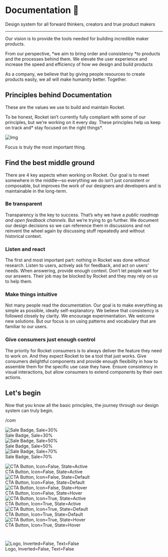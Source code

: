 
# Documentation 🚀

Design system for all forward thinkers, creators and true product makers

---

Our vision is to provide the tools needed for building incredible maker products.

From our perspective, *we aim to bring order and consistency *to products and the processes behind them. We elevate the user experience and increase the speed and efficiency of how we design and build products

As a company, we believe that by giving people resources to create products easily, we all will make humanity better. Together.

## Principles behind Documentation

These are the values we use to build and maintain Rocket.

To be honest, Rocket isn’t currently fully compliant with some of our principles, but we’re working on it every day. These principles help us keep on track and* stay focused on the right things*.

![Img](https://studio-assets.supernova.io/design-systems/14533/9289758a-6300-472a-bbc6-a57098081abf.jpeg?Expires=1990828800&Policy=eyJTdGF0ZW1lbnQiOlt7IlJlc291cmNlIjoiaHR0cHM6Ly9zdHVkaW8tYXNzZXRzLnN1cGVybm92YS5pby9kZXNpZ24tc3lzdGVtcy8xNDUzMy85Mjg5NzU4YS02MzAwLTQ3MmEtYmJjNi1hNTcwOTgwODFhYmYuanBlZyIsIkNvbmRpdGlvbiI6eyJEYXRlTGVzc1RoYW4iOnsiQVdTOkVwb2NoVGltZSI6MTk5MDgyODgwMH19fV19&Signature=E9DL6D-ZtS~4qaH18y5tnHC4gtpQUzZb85NmDFMuezn~MaWHPSumzBv6tXkxGqSgGyKh~9FaYnbfHkcJhU~4F~jdbuY70gbRxUpvnBtyCpz8o0mci-d2A9WoIZ3RGl11izD3c2WMfUaKhSaFlUw8cTGP-9vrqeUi58O2P4zYT9eAeyvOIFzQXgIgljhxiB9mIVU5a4j1vDL8ntJpagEZukKRskOgMrrB4LNQ-nRsvXFF7W5C5EkdoZPZf4jFxcQu2Yj6M9-bqNBXubYMsYYhEXqvqUOAnYVaE59E5PSSe43HKv2gp1ajSJ3ttHtTtCITO8Vyfh1FoTl03Z18ki8iZg__&Key-Pair-Id=APKAJGK34LCCAUR7N6LA)

Focus is truly the most important thing.

## Find the best middle ground

There are 4 key aspects when working on Rocket. Our goal is to meet somewhere in the middle—so everything we do isn’t just consistent or composable, but improves the work of our designers and developers and is maintainable in the long-term.

### Be transparent

Transparency is the key to success. That’s why we have a *public roadmap and open feedback channels*. But we’re trying to go further. We document our design decisions so we can reference them in discussions and not reinvent the wheel again by discussing stuff repeatedly and without historical context.

### Listen and react

The first and most important part: nothing in Rocket was done without research. Listen to users, actively ask for feedback, and act on users’ needs. When answering, provide enough context. Don’t let people wait for our answers. Their job may be blocked by Rocket and they may rely on us to help them.

### Make things intuitive

Not many people read the documentation. Our goal is to make everything as simple as possible, ideally self-explanatory. We believe that consistency is followed closely by clarity. We encourage experimentation. We welcome new solutions. But our focus is on using patterns and vocabulary that are familiar to our users.

### Give consumers just enough control

The priority for Rocket consumers is to always deliver the feature they need to work on. And they expect Rocket to be a tool that just works. Give consumers delightful components and provide enough flexibility in how to assemble them for the specific use case they have. Ensure consistency in visual interactions, but allow consumers to extend components by their own actions.

## Let's begin

Now that you know all the basic principles, the journey through our design system can truly begin.

/com

  
![Sale Badge, Sale=30%](https://studio-assets.supernova.io/design-systems/14533/9270d58b-ce09-44cd-9d80-9f95dc59caef.png?Expires=1990828800&Policy=eyJTdGF0ZW1lbnQiOlt7IlJlc291cmNlIjoiaHR0cHM6Ly9zdHVkaW8tYXNzZXRzLnN1cGVybm92YS5pby9kZXNpZ24tc3lzdGVtcy8xNDUzMy85MjcwZDU4Yi1jZTA5LTQ0Y2QtOWQ4MC05Zjk1ZGM1OWNhZWYucG5nIiwiQ29uZGl0aW9uIjp7IkRhdGVMZXNzVGhhbiI6eyJBV1M6RXBvY2hUaW1lIjoxOTkwODI4ODAwfX19XX0_&Signature=P~uGeY2Eh81TWPB0CnCHLcWBh8Le1TmN4rRvAuPIa4t9jp75M9~bSlR2vdW6cae5O59fZ2Qzv~t1VuRl6nD2csn~mGvka-LH-CZEBoWj-LTx6OmeskxFVHHA-DYcbDXr4~ozQc-cfXLJRVxGH0DttqQvIu3sk57GFxhgNHDXl3M6V8AA607~4~0J3uX8GJXNh1wnYX54Lprr3swuwSL9iUQ~5ihprtdpru6ydKhZaR6Yu6ugHpNGXcnOaVutV7KTO31O64XRXdJSPF5kHJkBRWUBcfa-7M94P5KrQlGD5C4hkrrDcVKukXqXaHGrKzm15ZViwM3z4517beGypmYrTQ__&Key-Pair-Id=APKAJGK34LCCAUR7N6LA)  
Sale Badge, Sale=30%  
![Sale Badge, Sale=50%](https://studio-assets.supernova.io/design-systems/14533/021e3e40-294e-44df-9f97-5db5860fa838.png?Expires=1990828800&Policy=eyJTdGF0ZW1lbnQiOlt7IlJlc291cmNlIjoiaHR0cHM6Ly9zdHVkaW8tYXNzZXRzLnN1cGVybm92YS5pby9kZXNpZ24tc3lzdGVtcy8xNDUzMy8wMjFlM2U0MC0yOTRlLTQ0ZGYtOWY5Ny01ZGI1ODYwZmE4MzgucG5nIiwiQ29uZGl0aW9uIjp7IkRhdGVMZXNzVGhhbiI6eyJBV1M6RXBvY2hUaW1lIjoxOTkwODI4ODAwfX19XX0_&Signature=J5zpxuWohA5IbnhA0I2kwPHe92uIH94UmS3FyPbMVS3uYOuDFEnyYPmec-QHCvl--th6eaiP~9ssTQlZXSiQhwwnn1hlLEcXQNv7pFdqGK3tD14ZINuzE~NHX6VDsPfSKSwIM7cAFHo9~yqSypkjHZWy80bHfO8ThWRAVysLN7tnfC2PGLGmUlFafJVwQtyRXmxRarx34VhJBixEwDH-8lQfdg9oxbbkieP0-nIqhGKwR3P3Wu~oHTFST5RyjTG2DIMcRF4iaKeEnLGUJrGPQNa8l29d5T~MG4gPFtbHxsJUL8TP4kDjQw0jk9HoOHZeV14L3RRCTihlop74y03QkA__&Key-Pair-Id=APKAJGK34LCCAUR7N6LA)  
Sale Badge, Sale=50%  
![Sale Badge, Sale=70%](https://studio-assets.supernova.io/design-systems/14533/1e00fa61-2b8c-474a-a008-25677df15197.png?Expires=1990828800&Policy=eyJTdGF0ZW1lbnQiOlt7IlJlc291cmNlIjoiaHR0cHM6Ly9zdHVkaW8tYXNzZXRzLnN1cGVybm92YS5pby9kZXNpZ24tc3lzdGVtcy8xNDUzMy8xZTAwZmE2MS0yYjhjLTQ3NGEtYTAwOC0yNTY3N2RmMTUxOTcucG5nIiwiQ29uZGl0aW9uIjp7IkRhdGVMZXNzVGhhbiI6eyJBV1M6RXBvY2hUaW1lIjoxOTkwODI4ODAwfX19XX0_&Signature=BU1Fq3fnlgry87OaP4X25rqNe-OWwv7gWzkJbD7UF4Q3wvyegY7oonOdXtrNbTCqJLiFecXVO53F97tYqSuIh7I8JXeGGmYSb3tCFIjCFhXn3MD-NaYCJAHMSU4DCo4M~FX~FCUXve-qRqsPjkU7nzo5Gl0CC92-RL81gRrJqyMDDuNZEgMnPZ~Nzhfuj7zSUIfa26C87ru-mUgo5WmK6c6~8H-e4d39Wf1DzQ9qCnYzsv7bPNnBMa0UXQ1oJVsoY3wAkA~xVbVy8zwFXe0l7p8juCubNCzVvSp5bka4TcTjhkT7ZDwo~PEok-8L~rFuTNV5CJeRkc4~A1Bu6hr1Tg__&Key-Pair-Id=APKAJGK34LCCAUR7N6LA)  
Sale Badge, Sale=70%  


  
![CTA Button, Icon=False, State=Active](https://studio-assets.supernova.io/design-systems/14533/ea4ad120-e41a-4362-977f-4cd073584b48.png?Expires=1990828800&Policy=eyJTdGF0ZW1lbnQiOlt7IlJlc291cmNlIjoiaHR0cHM6Ly9zdHVkaW8tYXNzZXRzLnN1cGVybm92YS5pby9kZXNpZ24tc3lzdGVtcy8xNDUzMy9lYTRhZDEyMC1lNDFhLTQzNjItOTc3Zi00Y2QwNzM1ODRiNDgucG5nIiwiQ29uZGl0aW9uIjp7IkRhdGVMZXNzVGhhbiI6eyJBV1M6RXBvY2hUaW1lIjoxOTkwODI4ODAwfX19XX0_&Signature=gnG~M9K4AHktIDESlI2WEJQUG~6wRE92NB0K5Iav2GHY4v0duZ8MxczbA70RvYuQ-Fv6nAdM8v~q-fcrag7eZNQgLqbtA~lpK~YmXJZYqNebha8DAaCTrBg~BQdDUPZGT9McYpIdMhF8c3NhWGilFz3K63sPCcLMETavlsdWP3W8nZdkTpSBpmJA4CY95X7p5PYS6kPpgSeA986Od5584jVv3GzCbMyzv97ADZsJMBDyPGHr8cWKdhDBwEjvM61DOzVIhWdQrXQ87GrojAkPNudLx8XKxQeKob-wYVMz8Vnye3jf9TT0EQ7UXOPsqtbch6D-S4bniB5y748vl3MUjw__&Key-Pair-Id=APKAJGK34LCCAUR7N6LA)  
CTA Button, Icon=False, State=Active  
![CTA Button, Icon=False, State=Default](https://studio-assets.supernova.io/design-systems/14533/86350dbb-2b75-475a-8a03-dbbfa79e74f1.png?Expires=1990828800&Policy=eyJTdGF0ZW1lbnQiOlt7IlJlc291cmNlIjoiaHR0cHM6Ly9zdHVkaW8tYXNzZXRzLnN1cGVybm92YS5pby9kZXNpZ24tc3lzdGVtcy8xNDUzMy84NjM1MGRiYi0yYjc1LTQ3NWEtOGEwMy1kYmJmYTc5ZTc0ZjEucG5nIiwiQ29uZGl0aW9uIjp7IkRhdGVMZXNzVGhhbiI6eyJBV1M6RXBvY2hUaW1lIjoxOTkwODI4ODAwfX19XX0_&Signature=TH78CVUJ5CJOgCatb8sgY-ZIB7nxBT9~wPKrPNTrLFtWc1DsQ~xPmiGNGOsrDh1F-O5H2PofVbjFQ0-Eq0p9J0OUuxKF79XiqpzM3lC7PGNtaRwibFx6yCGXAOVoB~HYcRZZjQvq86LSHDU1UCCg3QtSAFPUceO3IcUOGWlmCQjgrmO2gPjg8EgRQbxs1ydAKlIynAiqZqH4Hxk1BQDBNF3LpVCBHe11oRgKMZuUMR6KSBPecBOsnlah~Irq-h6ktO1-ZyaGolgcWnwKUcD5~q~TRnxItYh~bybf0KYjXiIedq7vkTSz8QaIa8nwlsvraJRMVShuk6L9nnAXllx5UQ__&Key-Pair-Id=APKAJGK34LCCAUR7N6LA)  
CTA Button, Icon=False, State=Default  
![CTA Button, Icon=False, State=Hover](https://studio-assets.supernova.io/design-systems/14533/ce22a734-77fc-46d2-af97-764d44fb6d67.png?Expires=1990828800&Policy=eyJTdGF0ZW1lbnQiOlt7IlJlc291cmNlIjoiaHR0cHM6Ly9zdHVkaW8tYXNzZXRzLnN1cGVybm92YS5pby9kZXNpZ24tc3lzdGVtcy8xNDUzMy9jZTIyYTczNC03N2ZjLTQ2ZDItYWY5Ny03NjRkNDRmYjZkNjcucG5nIiwiQ29uZGl0aW9uIjp7IkRhdGVMZXNzVGhhbiI6eyJBV1M6RXBvY2hUaW1lIjoxOTkwODI4ODAwfX19XX0_&Signature=CK6svsCeB2CxbdKPv7CCsof7G~ef3C8fx7uKS5-sQSXq0yBnwXkaCINB5mHkqtz94LIzXBMoZsqkSFlSjFRtCbAjUZ69TQmjOQMeqRvpN1n9I54QLmQbg4Og-nSoWIF4WBqmAYZcWNIydxCNJukLzgERTTVA60sXvnv5-DFOzVdBgnQUC2Hnf1yhuHXutEgaMdAfv7183qPX1BwkK0byrOODLLn93Ch1f1BwzY-KSZoX4h5hWaghFBPFA5gl29VXXcO-5YV6yiZLs21iZ4vt9MKFfLxjRXew5ZfFXqcEF8anJJkCCwI2nUHeXLX7AqRIYbWuqZPkqQGclMKW93g2Xg__&Key-Pair-Id=APKAJGK34LCCAUR7N6LA)  
CTA Button, Icon=False, State=Hover  
![CTA Button, Icon=True, State=Active](https://studio-assets.supernova.io/design-systems/14533/9d9bceab-70c3-4947-a06f-6be27beedc18.png?Expires=1990828800&Policy=eyJTdGF0ZW1lbnQiOlt7IlJlc291cmNlIjoiaHR0cHM6Ly9zdHVkaW8tYXNzZXRzLnN1cGVybm92YS5pby9kZXNpZ24tc3lzdGVtcy8xNDUzMy85ZDliY2VhYi03MGMzLTQ5NDctYTA2Zi02YmUyN2JlZWRjMTgucG5nIiwiQ29uZGl0aW9uIjp7IkRhdGVMZXNzVGhhbiI6eyJBV1M6RXBvY2hUaW1lIjoxOTkwODI4ODAwfX19XX0_&Signature=LUVOAKBCK5l2~gzpfMaQSAYpxyRgaKa66CgTX6fwIgAPkAQ1rn-4UaNfMMR~8QrFtJB7Vtp8p23SgWqIOrs3YflZhIl66V5h0sAI4vVnH3KkuZcFYj8n~93yro1FVVlRXZS-j5MZBmDbUK20IT~qwXWKG7e6H~HwT7O21TS~VYNA~MxfJhRX578RTUSWAIKreLPYSBN8rA51IAU0Ly7Kk0wOKTW5k5OR24ceV-y8IJj4JxYwkw1rRX3RrshnLg9mXeM7kTC9cC758ycMyoetsRpJSeF9xjjjhEzh36WwNzRu4JbAEdbX3lC3EgPPkRF3SkaieYznYsGWuVhyymj37w__&Key-Pair-Id=APKAJGK34LCCAUR7N6LA)  
CTA Button, Icon=True, State=Active  
![CTA Button, Icon=True, State=Default](https://studio-assets.supernova.io/design-systems/14533/0ffd2c1d-c122-46d1-94d8-6a4082b94b11.png?Expires=1990828800&Policy=eyJTdGF0ZW1lbnQiOlt7IlJlc291cmNlIjoiaHR0cHM6Ly9zdHVkaW8tYXNzZXRzLnN1cGVybm92YS5pby9kZXNpZ24tc3lzdGVtcy8xNDUzMy8wZmZkMmMxZC1jMTIyLTQ2ZDEtOTRkOC02YTQwODJiOTRiMTEucG5nIiwiQ29uZGl0aW9uIjp7IkRhdGVMZXNzVGhhbiI6eyJBV1M6RXBvY2hUaW1lIjoxOTkwODI4ODAwfX19XX0_&Signature=kjTVQoaUp6tEgWbbG9VZMZfZRJyL3enoFlzp4I7d6ODKmCsEq4LE92YO7fUXd7aPkZkTGk-eFqS3Te1iAlZuco4O85K3JAeA5VM1AxvlJihVBUFe8qKJdj9fDx~ZJAlfPWEc-pu1a3mqQVmNUqL55Z7QqnnpAZkMPW2TPzZB0M2~IFO1PtcE1HDVG1sR1t0A8oyMnpzq7e-fsTikoZt9hrT~Lk4QlEFL2CAI98gKD2atdvMvd0SUMz3jLTCvJJQC8BwsW5cvmDgpjR0FTE1Dwnln2D39bR2gKBp94xlRKqQSTUCYGM74pKUx0w0~lVHM~HB85rrqnVUDD2dKzjE4oA__&Key-Pair-Id=APKAJGK34LCCAUR7N6LA)  
CTA Button, Icon=True, State=Default  
![CTA Button, Icon=True, State=Hover](https://studio-assets.supernova.io/design-systems/14533/5ef39dcf-2d33-43e6-bcd2-ca90a4a71503.png?Expires=1990828800&Policy=eyJTdGF0ZW1lbnQiOlt7IlJlc291cmNlIjoiaHR0cHM6Ly9zdHVkaW8tYXNzZXRzLnN1cGVybm92YS5pby9kZXNpZ24tc3lzdGVtcy8xNDUzMy81ZWYzOWRjZi0yZDMzLTQzZTYtYmNkMi1jYTkwYTRhNzE1MDMucG5nIiwiQ29uZGl0aW9uIjp7IkRhdGVMZXNzVGhhbiI6eyJBV1M6RXBvY2hUaW1lIjoxOTkwODI4ODAwfX19XX0_&Signature=PMSn7NKzRtoDSwd-xdEt2yvKmfCgjLW-LgxBeooEBUgaLHcazIN-Q7HKp7S087cDtv37sD147XA46Nm1Y3DMLjVUzSo3DgIwdM2kfQElF0mMCoT8qrAX7V10ZKwkFHuNNBpjCHtX~8H-tRDC5G8i-ua0moVKg8hxsJEQeDZsZ-lV5YKIu~7~AzXmeG08l-XnJ1Xo0IVd1y9ak7IbhpLSCAw5w3yZS6-kUtYnrxj-hov7zPheuW8aain-WY431cTwFNlNTB~n-gYutbB--C1~FSKDulAcrqFPhltEywhcX3WLJjcl7FReUAAwVe3oF2HJ7jSEa7-SC3EwFre8n-87Sw__&Key-Pair-Id=APKAJGK34LCCAUR7N6LA)  
CTA Button, Icon=True, State=Hover  


```javascript  
  
```

  
![Logo, Inverted=False, Text=False](https://studio-assets.supernova.io/design-systems/14533/f4b32682-4857-4a7e-b1bf-20d013706d1e.png?Expires=1990828800&Policy=eyJTdGF0ZW1lbnQiOlt7IlJlc291cmNlIjoiaHR0cHM6Ly9zdHVkaW8tYXNzZXRzLnN1cGVybm92YS5pby9kZXNpZ24tc3lzdGVtcy8xNDUzMy9mNGIzMjY4Mi00ODU3LTRhN2UtYjFiZi0yMGQwMTM3MDZkMWUucG5nIiwiQ29uZGl0aW9uIjp7IkRhdGVMZXNzVGhhbiI6eyJBV1M6RXBvY2hUaW1lIjoxOTkwODI4ODAwfX19XX0_&Signature=kICzF~Shr1XkkK2KD2Yi1iIqBokaMXmWnK0kSrKuwHgBz-OZeu2FATxsUUynkO8jEz-bnFAjGyNHso3AnR0ZBK3F9uAL8tkZTY2BsF5CiO74e7~SmRZdbQJd-VbrtJ318fLVIxP5ryS2F4Xd1rp4nnM2coFoz4CWukt1dtGWIjZLL-7DBzPQIZIpk9NH2D~bVFUWs~~Oz~1EMhCmungPPWgUvqPf6dDBk0KnLjIWsw3fB~VwZKBcf739A4XdWfvBTOqgvot8wmqGfyDUdsPXvkbEYjrEJhoLVTjjGC67dW-RnVeFZc3juWvtukGifcB6dHxlYdYZmK7ZByGob3QTZg__&Key-Pair-Id=APKAJGK34LCCAUR7N6LA)  
Logo, Inverted=False, Text=False  


  
  
